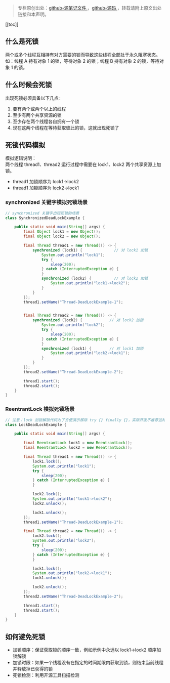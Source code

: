 > 专栏原创出处：[github-源笔记文件 ](https://github.com/GourdErwa/review-notes/tree/master/language/java-concurrency) ，[github-源码 ](https://github.com/GourdErwa/java-advanced/tree/master/java-concurrency)，转载请附上原文出处链接和本声明。

[[toc]] 
## 什么是死锁
两个或多个线程互相持有对方需要的锁而导致这些线程全部处于永久阻塞状态。     
如：线程 A 持有对象 1 的锁，等待对象 2 的锁；线程 B 持有对象 2 的锁，等待对象 1 的锁。

## 什么时候会死锁
出现死锁必须具备以下几点:
1. 要有两个或两个以上的线程
2. 至少有两个共享资源的锁
3. 至少存在两个线程各自拥有一个锁
4. 现在这两个线程在等待获取彼此的锁，这就出现死锁了

## 死锁代码模拟
模拟逻辑说明：     
两个线程 thread1、thread2 运行过程中需要在 lock1、lock2 两个共享资源上加锁。   
- thread1 加锁顺序为 lock1->lock2
- thread1 加锁顺序为 lock2->lock1

### synchronized 关键字模拟死锁场景
```java
// synchronized 关键字出现死锁的场景
class SynchronizedDeadLockExample {

    public static void main(String[] args) {
        final Object lock1 = new Object();
        final Object lock2 = new Object();

        final Thread thread1 = new Thread(() -> {
            synchronized (lock1) {              // 对 lock1 加锁
                System.out.println("lock1");
                try {
                    sleep(200);
                } catch (InterruptedException e) {
                }
                synchronized (lock2) {          // 对 lock2 加锁
                    System.out.println("lock1->lock2");
                }
            }
        });
        thread1.setName("Thread-DeadLockExample-1");


        final Thread thread2 = new Thread(() -> {
            synchronized (lock2) {            // 对 lock2 加锁
                System.out.println("lock2");
                try {
                    sleep(200);
                } catch (InterruptedException e) {
                }
                synchronized (lock1) {        // 对 lock1 加锁
                    System.out.println("lock2->lock1");
                }
            }
        });
        thread2.setName("Thread-DeadLockExample-2");

        thread1.start();
        thread2.start();
    }
}
```

### ReentrantLock 模拟死锁场景
```java
// 注意：lock 加锁解锁代码为了方便演示移除 try {} finally {}，实际开发不推荐这种写法
class LockDeadLockExample {

    public static void main(String[] args) {

        final ReentrantLock lock1 = new ReentrantLock();
        final ReentrantLock lock2 = new ReentrantLock();

        final Thread thread1 = new Thread(() -> {
            lock1.lock();
            System.out.println("lock1");
            try {
                sleep(200);
            } catch (InterruptedException e) {
            }

            lock2.lock();
            System.out.println("lock1->lock2");
            lock2.unlock();

            lock1.unlock();
        });
        thread1.setName("Thread-DeadLockExample-1");

        final Thread thread2 = new Thread(() -> {
            lock2.lock();
            System.out.println("lock2");
            try {
                sleep(200);
            } catch (InterruptedException e) {
            }

            lock1.lock();
            System.out.println("lock2->lock1");
            lock1.unlock();

            lock2.unlock();
        });
        thread2.setName("Thread-DeadLockExample-2");

        thread1.start();
        thread2.start();
    }
}
```
## 如何避免死锁
- 加锁顺序：保证获取锁的顺序一致，例如示例中永远以 lock1->lock2 顺序加锁解锁
- 加锁时限：如果一个线程没有在指定的时间期限内获取到锁，则结束当前线程并释放掉已获得的锁
- 死锁检测：利用开源工具扫描检测